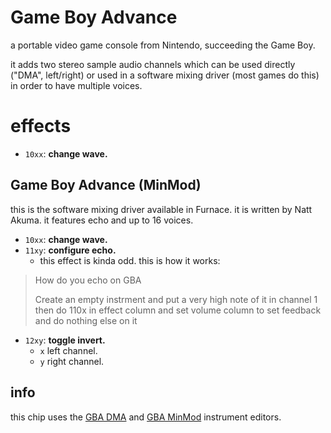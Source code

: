 # Game Boy Advance

a portable video game console from Nintendo, succeeding the Game Boy.

it adds two stereo sample audio channels which can be used directly ("DMA", left/right) or used in a software mixing driver (most games do this) in order to have multiple voices.

# effects

- `10xx`: **change wave.**

## Game Boy Advance (MinMod)

this is the software mixing driver available in Furnace. it is written by Natt Akuma.
it features echo and up to 16 voices.

- `10xx`: **change wave.**
- `11xy`: **configure echo.**
  - this effect is kinda odd. this is how it works:

> How do you echo on GBA
>
> Create an empty instrment and put a very high note of it in channel 1 then do 110x in effect column and set volume column to set feedback and do nothing else on it

- `12xy`: **toggle invert.**
  - `x` left channel.
  - `y` right channel.

## info

this chip uses the [GBA DMA](../4-instrument/gbadma.md) and [GBA MinMod](../4-instrument/gbaminmod.md) instrument editors.
